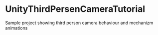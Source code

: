# UnityThirdPersenCameraTutorial
Sample project showing third person camera behaviour and mechanizm animations
